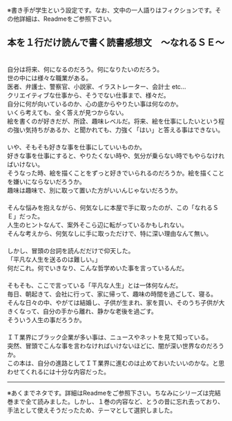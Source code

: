 ※書き手が学生という設定です。なお、文中の一人語りはフィクションです。その他詳細は、Readmeをご参照下さい。

## 本を１行だけ読んで書く読書感想文　～なれるＳＥ～
　  
自分は将来、何になるのだろう。何になりたいのだろう。  
世の中には様々な職業がある。  
医者、弁護士、警察官、小説家、イラストレーター、会計士 etc...  
クリエイティブな仕事から、そうでない仕事まで、様々だ。  
自分に何が向いているのか、心の底からやりたい事は何なのか。  
いくら考えても、全く答えが見つからない。  
絵を書くのが好きだが、所詮、趣味レベルだ。将来、絵を仕事にしたいという程の強い気持ちがあるか、と聞かれても、力強く「はい」と答える事はできない。  
　  
いや、そもそも好きな事を仕事にしていいものか。  
好きな事を仕事にすると、やりたくない時や、気分が乗らない時でもやらなければいけない。  
そうなった時、絵を描くことをずっと好きでいられるのだろうか。絵を描くことを嫌いにならないだろうか。  
趣味は趣味で、別に取って置いた方がいいんじゃないだろうか。  
　  
そんな悩みを抱えながら、何気なしに本屋で手に取ったのが、この「なれるＳＥ」だった。  
人生のヒントなんて、案外そこら辺に転がっているかもしれない。  
そんな考えから、何気なしに手に取っただけで、特に深い理由なんて無い。  
　  
しかし、冒頭の台詞を読んだだけで仰天した。  
「平凡な人生を送るのは難しい。」  
何だこれ。何でいきなり、こんな哲学めいた事を言っているんだ。  
　  
そもそも、ここで言っている「平凡な人生」とは一体何なんだ。  
毎日、朝起きて、会社に行って、家に帰って、趣味の時間を過ごして、寝る。  
そんな日々の中、やがては結婚し、子供が生まれ、家を買い、そのうち子供が大きくなって、自分の手から離れ、静かな老後を過ごす。  
そういう人生の事だろうか。  
　  
ＩＴ業界にブラック企業が多い事は、ニュースやネットを見て知っている。  
突然、冒頭でこんな事を言わなければいけないほどに、闇が深い世界なのだろうか。  
この本は、自分の進路としてＩＴ業界に進むのは止めておいたいいのかな。と思わせてくれるには十分な内容だった。　  

***
※あくまでネタです。詳細はReadmeをご参照下さい。ちなみにシリーズは完結巻まで全て読みました。しかし、１巻の内容など、とうの昔に忘れ去っており、手法として使えそうだったため、テーマとして選択しました。
